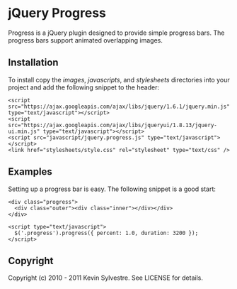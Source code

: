 # jQuery Progress

Progress is a jQuery plugin designed to provide simple progress bars. The progress bars support animated overlapping images.

## Installation

To install copy the *images*, *javascripts*, and *stylesheets* directories into your project and add the following snippet to the header:

    <script src="https://ajax.googleapis.com/ajax/libs/jquery/1.6.1/jquery.min.js" type="text/javascript"></script>
    <script src="https://ajax.googleapis.com/ajax/libs/jqueryui/1.8.13/jquery-ui.min.js" type="text/javascript"></script>
    <script src="javascript/jquery.progress.js" type="text/javascript"></script> 
    <link href="stylesheets/style.css" rel="stylesheet" type="text/css" />
  
## Examples

Setting up a progress bar is easy. The following snippet is a good start:
    
    <div class="progress">
      <div class="outer"><div class="inner"></div></div>
    </div>

    <script type="text/javascript">
      $('.progress').progress({ percent: 1.0, duration: 3200 });
    </script>

## Copyright

Copyright (c) 2010 - 2011 Kevin Sylvestre. See LICENSE for details.
